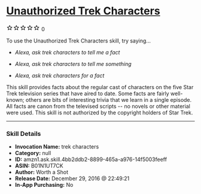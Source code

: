 # [Unauthorized Trek Characters](http://alexa.amazon.com/#skills/amzn1.ask.skill.4bb2ddb2-8899-465a-a976-14f5003feeff)
![0 stars](../../images/ic_star_border_black_18dp_1x.png)![0 stars](../../images/ic_star_border_black_18dp_1x.png)![0 stars](../../images/ic_star_border_black_18dp_1x.png)![0 stars](../../images/ic_star_border_black_18dp_1x.png)![0 stars](../../images/ic_star_border_black_18dp_1x.png) 0

To use the Unauthorized Trek Characters skill, try saying...

* *Alexa, ask trek characters to tell me a fact*

* *Alexa, ask trek characters to tell me something*

* *Alexa, ask trek characters for a fact*

This skill provides facts about the regular cast of characters on the five Star Trek television series that have aired to date. Some facts are fairly well-known; others are bits of interesting trivia that we learn in a single episode. All facts are canon from the televised scripts -- no novels or other material were used. This skill is not authorized by the copyright holders of Star Trek.

***

### Skill Details

* **Invocation Name:** trek characters
* **Category:** null
* **ID:** amzn1.ask.skill.4bb2ddb2-8899-465a-a976-14f5003feeff
* **ASIN:** B01N1UT7CK
* **Author:** Worth a Shot
* **Release Date:** December 29, 2016 @ 22:49:21
* **In-App Purchasing:** No
